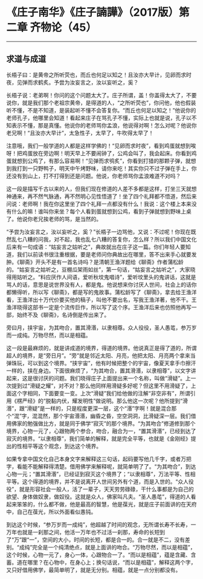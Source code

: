 # 《庄子南华》《庄子諵譁》（2017版）第二章 齐物论（45）

------

## 求道与成道

长梧子曰：是黄帝之所听荧也，而丘也何足以知之！且汝亦大早计，见卵而求时夜，见弹而求鹤炙。予尝为汝妄言之，汝以妄听之，奚？

长梧子说：老弟啊！你问的这个问题太大了。庄子所谓，盖！你盖得太大了，不要说你，就是我们那个老祖宗黄帝，是得道的人，“之所听荧也”，你问他，他也假装听不懂，不是不知道，是装起听不懂不会答复你。“而丘也何足以知之！”他说你的老师孔子，他哪里会知道！看起来庄子在骂孔子不懂，实际上也就是说，孔子以不知表示不懂，那是真懂。他说你的老师骂你孟浪，他说得对啊！怎么对呢？他说你老兄啊！“且汝亦大早计”，太急性子，太早了，牛吹得太早了！

注意哦，我们一般学道的人都是这样学佛的！“见卵而求时夜”，看到鸡蛋就想到唉呀！把鸡蛋放在旁边啊！明天早上不要闹钟了，公鸡会叫了，我会起床。你看到鸡蛋就想到公鸡了，有那么容易啊！“见弹而求鸮炙”，你看到打猎的那颗子弹，就想到我打到一只野鸭子，明天中午烤野味，请你来吃！其实你只不过子弹在手上，你还没有到山上，打不打得到还是问题。他说，你老师骂你孟浪难道不对吗？

这一段是描写千古以来的人，但我们现在修道的人差不多都是这样，打坐三天就想神通来，再不然气脉通，再不然明心见性悟道了！坐了四个礼拜都不悟道，然后来问说：老师啊！我在你这里坐了四个礼拜一点都没有什么！我说：这个楼上本来没有什么的嘛！谁叫你来坐？每个人看到蛋就想到公鸡，看到子弹就想到野味上桌了。他说你老兄挨老师的骂，是当然的。

“予尝为汝妄言之，汝以妄听之，奚？”长梧子一边骂他，又说：不过呢！你现在既然乱七八糟的问我，对不起，我也乱七八糟的答复你，怎么样？所以我们中国文化后来有一句成语：“姑妄言之姑听之”，典故就出在庄子这一篇。你们年轻人要知道，我们以前读书很注重根据，要是老师问你典故出在哪里，答不出来手心就要发肿。《聊斋》开头不是有一首名诗吗？是清朝王渔洋题给《聊斋》作者蒲松龄的。“姑妄言之姑听之，豆棚瓜架雨如丝”，第一句话，“姑妄言之姑听之”，大家晓得用姑听之。“料应厌作人间语，爱听秋坟鬼唱诗”，爱听坟里头的鬼讲话，这就是骂人的话，意思是说世界没有人，都是鬼。他说想来你讨厌人世间，社会上的话你都懒得听，所以写《聊斋》，都是写的鬼故事。蒲松龄写了《聊斋》，拿去给王渔洋看，王渔洋出十万代价要买他的稿子，叫他不要出名，写我王渔洋著，他不干。王渔洋晓得这部书一定是个流传巨作，所以写了这个序。王渔洋后来也仿照他再写一部，始终不及《聊斋》，名诗倒是传出来了。

旁曰月，挟宇宙，为其吻合，置其滑湣，以隶相尊。众人役役，圣人愚芚，参万岁而一成纯。万物尽然，而以是相蕴。

这一段是最麻烦的，就是讲成道的境界，得道的境界。他说真正是得了道的，所谓超人的境界，是“旁日月”。“旁”就是邻近太阳、月亮，他把太阳、月亮两个拿来当弹珠玩，可以到这个境界。“挟宇宙”，他有时候把整个的宇宙，像夏天拿手巾擦汗一样的，挟在身边。下面很麻烦了，“为其吻合，置其滑湣，以隶相尊”，以文字讲起来，这是很讨厌的问题。我们晓得庄子上面提出来一个名称，叫做“滑疑”。上一次提到过“滑疑之耀”，对不对？那么他同样用滑疑多好呢？但这里不用滑疑了，上面这个字相同，下面要变一变。上次“滑疑”我们给他做的注解“非空非有”，所谓引用《楞严经》的“脱黏内伏，耀发明性”做说明。那么他这一次呢？他所提到“滑湣”，跟“滑疑”是一样的，只是程度更深一层，这个“湣”字啊！就是混合那个“混”字，混混然，那个宇宙湣湣，幽昏之昏，空空洞洞，比滑疑深一层。我们借用佛家的勉强做比方，就是同于佛学“寂灭”的那个境界。“为其吻合”修道修到那个境界，心物一元了，心跟物两个参合，吻合，融合为一，“置其滑湣”，已经到达了寂灭的境界。“以隶相尊”，我们简单的解释，就是完全平等，也就是《金刚经》提出的性相平等这个观念，到达这个境界。

如果专拿中国文化自己本身文字来解释这三句话，起码要写他几千字，或者万把字，看能不能解释得清楚。借用佛学来解释呢，就简单明了了。“为其吻合”，到达心物一元；“置其滑湣”，已经证到寂灭这个境界了；“以隶相尊”，万法平等、性相平等。这个得道的境界，并不是说离开人世间另外有个道，而是入世的。“众人役役”，就是形容社会一般人，活了一辈子，天天劳劳碌碌，干什么事都是为自己的欲望、身体做奴隶，做奴役。这就是众人，佛家叫凡夫。“圣人愚芚”，得道的人看起来笨笨的，什么都不做，他是最高的智慧，他是葆光，就是庄子前面讲的在天府中，自己在葆光，所以外面看似愚钝。

到达这个时候，“参万岁而一成纯”，他超越了时间的观念，无所谓长寿不长寿，一万年也就是一刹那之间，他活一万年也不过活一刹那，寿命的长短到了“万”跟“一”，空间的大小，时间的长短，都是合一的。合一就是不二，没有差别。“成纯”完全是一个纯清绝点，就是上面讲的吻合。“万物尽然，而以是相蕴”，这个时候，心物一元了，身心一体，心跟物合一了。“而以是相蕴”，蕴是含藏、含蓄。道在哪里？在心物中，在身心上；换句话说，“而以是相蕴”，解释这两个字，又只好借用佛学，最简单明了，就是无分别。相蕴，就是一点分别都没有。